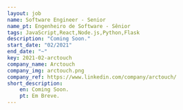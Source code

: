 ```yaml
---
layout: job
name: Software Engineer - Senior
name_pt: Engenheiro de Software - Sênior
tags: JavaScript,React,Node.js,Python,Flask
description: "Coming Soon."
start_date: "02/2021"
end_date: "~"
key: 2021-02-arctouch
company_name: Arctouch
company_img: arctouch.png
company_ref: https://www.linkedin.com/company/arctouch/
short_description:
    en: Coming Soon.
    pt: Em Breve.
---
```

